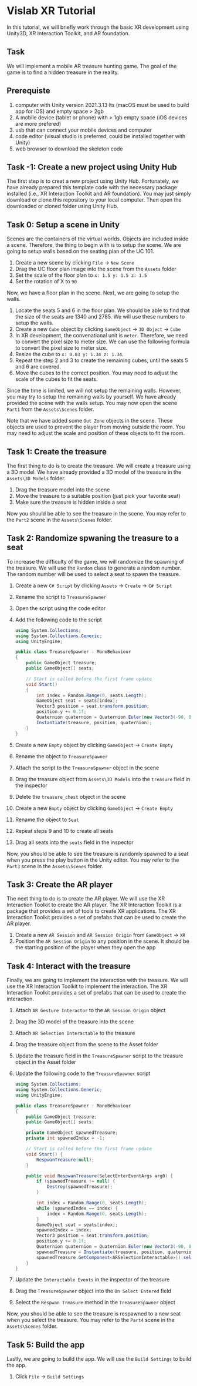 # Vislab XR Tutorial

In this tutorial, we will briefly work through the basic XR development using Unity3D, XR Interaction Toolkit, and AR foundation.

## Task

We will implement a mobile AR treasure hunting game. The goal of the game is to find a hidden treasure in the reality.

## Prerequiste

1. computer with Unity version 2021.3.13 lts (macOS must be used to build app for iOS) and empty space > 2gb
2. A mobile device (tablet or phone) with > 1gb empty space (iOS devices are more prefered)
3. usb that can connect your mobile devices and computer
4. code editor (visual studio is preferred, could be installed together with Unity)
5. web browser to download the skeleton code

## Task -1: Create a new project using Unity Hub

The first step is to creat a new project using Unity Hub. Fortunately, we have already prepared this template code with the necessary package installed (i.e., XR Interaction Toolkit and AR foundation). You may just simply download or clone this repository to your local computer. Then open the downloaded or cloned folder using Unity Hub.

## Task 0: Setup a scene in Unity

Scenes are the containers of the virtual worlds. Objects are included inside a scene. Therefore, the thing to begin with is to setup the scene. We are going to setup walls based on the seating plan of the UC 101.

1. Create a new scene by clicking `File` -> `New Scene`
2. Drag the UC floor plan image into the scene from the `Assets` folder
3. Set the scale of the floor plan to `x: 1.5 y: 1.5 z: 1.5`
4. Set the rotation of X to `90`

Now, we have a floor plan in the scene. Next, we are going to setup the walls.

1. Locate the seats 5 and 6 in the floor plan. We should be able to find that the size of the seats are 1340 and 2785. We will use these numbers to setup the walls.
2. Create a new `Cube` object by clicking `GameObject` -> `3D Object` -> `Cube`
3. In XR development, the convenational unit is `meter`. Therefore, we need to convert the pixel size to meter size. We can use the following formula to convert the pixel size to meter size.
4. Resize the cube to `x: 0.03 y: 1.34 z: 1.34`.
5. Repeat the step 2 and 3 to create the remaining cubes, until the seats 5 and 6 are covered.
6. Move the cubes to the correct position. You may need to adjust the scale of the cubes to fit the seats.

Since the time is limited, we will not setup the remaining walls. However, you may try to setup the remaining walls by yourself. We have already provided the scene with the walls setup. You may now open the scene `Part1` from the `Assets\Scenes` folder.

Note that we have added some `Out Zone` objects in the scene. These objects are used to prevent the player from moving outside the room. You may need to adjust the scale and position of these objects to fit the room.

## Task 1: Create the treasure

The first thing to do is to create the treasure. We will create a treasure using a 3D model. We have already provided a 3D model of the treasure in the `Assets\3D Models` folder.

1. Drag the treasure model into the scene
2. Move the treasure to a suitable position (just pick your favorite seat)
3. Make sure the treasure is hidden inside a seat

Now you should be able to see the treasure in the scene. You may refer to the `Part2` scene in the `Assets\Scenes` folder.

## Task 2: Randomize spwaning the treasure to a seat

To increase the difficulty of the game, we will randomize the spawning of the treasure. We will use the `Random` class to generate a random number. The random number will be used to select a seat to spawn the treasure.

1. Create a new `C# Script` by clicking `Assets` -> `Create` -> `C# Script`
2. Rename the script to `TreasureSpawner`
3. Open the script using the code editor
4. Add the following code to the script

    ```csharp
    using System.Collections;
    using System.Collections.Generic;
    using UnityEngine;

    public class TreasureSpawner : MonoBehaviour
    {
        public GameObject treasure;
        public GameObject[] seats;

        // Start is called before the first frame update
        void Start()
        {
            int index = Random.Range(0, seats.Length);
            GameObject seat = seats[index];
            Vector3 position = seat.transform.position;
            position.y += 0.1f;
            Quaternion quaternion = Quaternion.Euler(new Vector3(-90, 0, 0));
            Instantiate(treasure, position, quaternion);
        }
    }
    ```

5. Create a new `Empty` object by clicking `GameObject` -> `Create Empty`
6. Rename the object to `TreasureSpawner`
7. Attach the script to the `TreasureSpawner` object in the scene
8. Drag the treasure object from `Assets\3D Models` into the `treasure` field in the inspector
9. Delete the `treasure_chest` object in the scene
10. Create a new `Empty` object by clicking `GameObject` -> `Create Empty`
11. Rename the object to `Seat`
12. Repeat steps 9 and 10 to create all seats
13. Drag all seats into the `seats` field in the inspector

Now, you should be able to see the treasure is randomly spawned to a seat when you press the play button in the Unity editor. You may refer to the `Part3` scene in the `Assets\Scenes` folder.

## Task 3: Create the AR player

The next thing to do is to create the AR player. We will use the XR Interaction Toolkit to create the AR player. The XR Interaction Toolkit is a package that provides a set of tools to create XR applications. The XR Interaction Toolkit provides a set of prefabs that can be used to create the AR player.

1. Create a new `AR Session` and `AR Session Origin` from `GameObject` -> `XR`
2. Position the `AR Session Origin` to any position in the scene. It should be the starting position of the player when they open the app

## Task 4: Interact with the treasure

Finally, we are going to implement the interaction with the treasure. We will use the XR Interaction Toolkit to implement the interaction. The XR Interaction Toolkit provides a set of prefabs that can be used to create the interaction.

1. Attach `AR Gesture Interactor` to the `AR Session Origin` object
2. Drag the 3D model of the treasure into the scene
3. Attach `AR Selection Interactable` to the treasure
4. Drag the treasure object from the scene to the Asset folder
5. Update the treasure field in the `TreasureSpawner` script to the treasure object in the Asset folder
6. Update the following code to the `TreasureSpawner` script

    ```csharp
    using System.Collections;
    using System.Collections.Generic;
    using UnityEngine;

    public class TreasureSpawner : MonoBehaviour
    {
        public GameObject treasure;
        public GameObject[] seats;

        private GameObject spawnedTreasure;
        private int spawnedIndex = -1;

        // Start is called before the first frame update
        void Start() {
            RespwanTreasure(null);
        }

        public void RespwanTreasure(SelectEnterEventArgs arg0) {
            if (spawnedTreasure != null) {
                Destroy(spawnedTreasure);
            }

            int index = Random.Range(0, seats.Length);
            while (spawnedIndex == index) {
                index = Random.Range(0, seats.Length);
            }
            GameObject seat = seats[index];
            spawnedIndex = index;
            Vector3 position = seat.transform.position;
            position.y += 0.1f;
            Quaternion quaternion = Quaternion.Euler(new Vector3(-90, 0, 0));
            spawnedTreasure = Instantiate(treasure, position, quaternion);
            spawnedTreasure.GetComponent<ARSelectionInteractable>().selectEntered.AddListener(RespwanTreasure);
        }
    }
    ```

7. Update the `Interactable Events` in the inspector of the treasure
8. Drag the `TreasureSpawner` object into the `On Select Entered` field
9. Select the `Respwan Treasure` method in the `TreasureSpawner` object

Now, you should be able to see the treasure is respawned to a new seat when you select the treasure. You may refer to the `Part4` scene in the `Assets\Scenes` folder.

## Task 5: Build the app

Lastly, we are going to build the app. We will use the `Build Settings` to build the app.

1. Click `File` -> `Build Settings`
